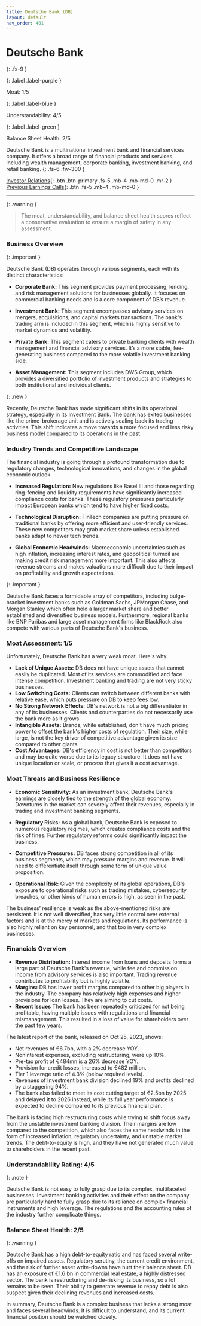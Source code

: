 ```yaml
---
title: Deutsche Bank (DB)
layout: default
nav_order: 401
---
```


# Deutsche Bank
{: .fs-9 }

{: .label .label-purple }

Moat: 1/5

{: .label .label-blue }

Understandability: 4/5

{: .label .label-green }

Balance Sheet Health: 2/5

Deutsche Bank is a multinational investment bank and financial services company. It offers a broad range of financial products and services including wealth management, corporate banking, investment banking, and retail banking.
{: .fs-6 .fw-300 }

[Investor Relations](https://www.google.com/search?q=DB+investor+relations){: .btn .btn-primary .fs-5 .mb-4 .mb-md-0 .mr-2 }
[Previous Earnings Calls](https://discountingcashflows.com/company/DB/transcripts/){: .btn .fs-5 .mb-4 .mb-md-0 }

---

{: .warning }
>The moat, understandability, and balance sheet health scores reflect a conservative evaluation to ensure a margin of safety in any assessment.



### Business Overview
{: .important }

Deutsche Bank (DB) operates through various segments, each with its distinct characteristics:

*   **Corporate Bank:** This segment provides payment processing, lending, and risk management solutions for businesses globally. It focuses on commercial banking needs and is a core component of DB’s revenue.

*   **Investment Bank:** This segment encompasses advisory services on mergers, acquisitions, and capital markets transactions. The bank's trading arm is included in this segment, which is highly sensitive to market dynamics and volatility. 

*   **Private Bank:** This segment caters to private banking clients with wealth management and financial advisory services. It’s a more stable, fee-generating business compared to the more volatile investment banking side.

*   **Asset Management:** This segment includes DWS Group, which provides a diversified portfolio of investment products and strategies to both institutional and individual clients.

{: .new }

Recently, Deutsche Bank has made significant shifts in its operational strategy, especially in its Investment Bank. The bank has exited businesses like the prime-brokerage unit and is actively scaling back its trading activities. This shift indicates a move towards a more focused and less risky business model compared to its operations in the past.

### Industry Trends and Competitive Landscape

The financial industry is going through a profound transformation due to regulatory changes, technological innovations, and changes in the global economic outlook.

*   **Increased Regulation:** New regulations like Basel III and those regarding ring-fencing and liquidity requirements have significantly increased compliance costs for banks. These regulatory pressures particularly impact European banks which tend to have higher fixed costs.

*   **Technological Disruption:** FinTech companies are putting pressure on traditional banks by offering more efficient and user-friendly services. These new competitors may grab market share unless established banks adapt to newer tech trends.

*   **Global Economic Headwinds:** Macroeconomic uncertainties such as high inflation, increasing interest rates, and geopolitical turmoil are making credit risk management more important. This also affects revenue streams and makes valuations more difficult due to their impact on profitability and growth expectations.

{: .important }

Deutsche Bank faces a formidable array of competitors, including bulge-bracket investment banks such as Goldman Sachs, JPMorgan Chase, and Morgan Stanley which often hold a larger market share and better established and diversified business models. Furthermore, regional banks like BNP Paribas and large asset management firms like BlackRock also compete with various parts of Deutsche Bank's business.

### Moat Assessment: 1/5

Unfortunately, Deutsche Bank has a very weak moat. Here's why:

*   **Lack of Unique Assets:** DB does not have unique assets that cannot easily be duplicated. Most of its services are commodified and face intense competition. Investment banking and trading are not very sticky businesses.
*   **Low Switching Costs:** Clients can switch between different banks with relative ease, which puts pressure on DB to keep fees low.
*   **No Strong Network Effects:** DB's network is not a big differentiator in any of its businesses. Clients and counterparties do not necessarily use the bank more as it grows.
*   **Intangible Assets:** Brands, while established, don't have much pricing power to offset the bank's higher costs of regulation. Their size, while large, is not the key driver of competitive advantage given its size compared to other giants.
*   **Cost Advantages:** DB's efficiency in cost is not better than competitors and may be quite worse due to its legacy structure. It does not have unique location or scale, or process that gives it a cost advantage.

### Moat Threats and Business Resilience

*   **Economic Sensitivity:** As an investment bank, Deutsche Bank's earnings are closely tied to the strength of the global economy. Downturns in the market can severely affect their revenues, especially in trading and investment banking segments.

*   **Regulatory Risks:** As a global bank, Deutsche Bank is exposed to numerous regulatory regimes, which creates compliance costs and the risk of fines. Further regulatory reforms could significantly impact the business.

*   **Competitive Pressures:** DB faces strong competition in all of its business segments, which may pressure margins and revenue. It will need to differentiate itself through some form of unique value proposition.
*   **Operational Risk:** Given the complexity of its global operations, DB's exposure to operational risks such as trading mistakes, cybersecurity breaches, or other kinds of human errors is high, as seen in the past.

The business’ resilience is weak as the above-mentioned risks are persistent. It is not well diversified, has very little control over external factors and is at the mercy of markets and regulations. Its performance is also highly reliant on key personnel, and that too in very complex businesses.

### Financials Overview

*   **Revenue Distribution:** Interest income from loans and deposits forms a large part of Deutsche Bank's revenue, while fee and commission income from advisory services is also important. Trading revenue contributes to profitability but is highly volatile.
*  **Margins:** DB has lower profit margins compared to other big players in the industry. The company has relatively high expenses and higher provisions for loan losses. They are aiming to cut costs.
*   **Recent Issues** The bank has been repeatedly criticized for not being profitable, having multiple issues with regulations and financial mismanagement. This resulted in a loss of value for shareholders over the past few years.

The latest report of the bank, released on Oct 25, 2023, shows:

*   Net revenues of €6.7bn, with a 2% decrease YOY.
*   Noninterest expenses, excluding restructuring, were up 10%.
*   Pre-tax profit of €484mn is a 26% decrease YOY.
*   Provision for credit losses, increased to €482 million.
*   Tier 1 leverage ratio of 4.3% (below required levels).
*   Revenues of Investment bank division declined 19% and profits declined by a staggering 94%.
*   The bank also failed to meet its cost cutting target of €2.5bn by 2025 and delayed it to 2026 instead, while its full year performance is expected to decline compared to its previous financial plan.

The bank is facing high restructuring costs while trying to shift focus away from the unstable investment banking division. Their margins are low compared to the competition, which also faces the same headwinds in the form of increased inflation, regulatory uncertainty, and unstable market trends. The debt-to-equity is high, and they have not generated much value to shareholders in the recent past.

### Understandability Rating: 4/5
{: .note }

Deutsche Bank is not easy to fully grasp due to its complex, multifaceted businesses. Investment banking activities and their effect on the company are particularly hard to fully grasp due to its reliance on complex financial instruments and high leverage. The regulations and the accounting rules of the industry further complicate things.

### Balance Sheet Health: 2/5
{: .warning }

Deutsche Bank has a high debt-to-equity ratio and has faced several write-offs on impaired assets. Regulatory scrutiny, the current credit environment, and the risk of further asset write-downs have hurt their balance sheet. DB has an exposure of €1.6 bn in commercial real estate, a highly distressed sector. The bank is restructuring and de-risking its business, so a lot remains to be seen. Their ability to generate revenue to repay debt is also suspect given their declining revenues and increased costs.

In summary, Deutsche Bank is a complex business that lacks a strong moat and faces several headwinds. It is difficult to understand, and its current financial position should be watched closely.